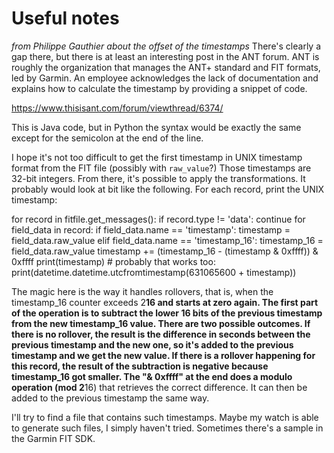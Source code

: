 # Useful notes

*from Philippe Gauthier about the offset of the timestamps*
There's clearly a gap there, but there is at least an interesting post in the ANT forum. ANT is roughly the organization that manages the ANT+ standard and FIT formats, led by Garmin. An employee acknowledges the lack of documentation and explains how to calculate the timestamp by providing a snippet of code.

https://www.thisisant.com/forum/viewthread/6374/

This is Java code, but in Python the syntax would be exactly the same except for the semicolon at the end of the line.

I hope it's not too difficult to get the first timestamp in UNIX timestamp format from the FIT file (possibly with `raw_value`?) Those timestamps are 32-bit integers. From there, it's possible to apply the transformations. It probably would look at bit like the following. For each record, print the UNIX timestamp:

for record in fitfile.get_messages():
    if record.type != 'data':
        continue for field_data in record:
    if field_data.name == 'timestamp':
        timestamp = field_data.raw_value
    elif field_data.name == 'timestamp_16':
        timestamp_16 = field_data.raw_value
        timestamp += (timestamp_16 - (timestamp & 0xffff)) & 0xffff
    print(timestamp)
    # probably that works too: print(datetime.datetime.utcfromtimestamp(631065600 + timestamp))



The magic here is the way it handles rollovers, that is, when the timestamp_16 counter exceeds 2**16 and starts at zero again. The first part of the operation is to subtract the lower 16 bits of the previous timestamp from the new timestamp_16 value. There are two possible outcomes. If there is no rollover, the result is the difference in seconds between the previous timestamp and the new one, so it's added to the previous timestamp and we get the new value. If there is a rollover happening for this record, the result of the subtraction is negative because timestamp_16 got smaller. The "& 0xffff" at the end does a modulo operation (mod 2**16) that retrieves the correct difference. It can then be added to the previous timestamp the same way.

I'll try to find a file that contains such timestamps. Maybe my watch is able to generate such files, I simply haven't tried. Sometimes there's a sample in the Garmin FIT SDK.